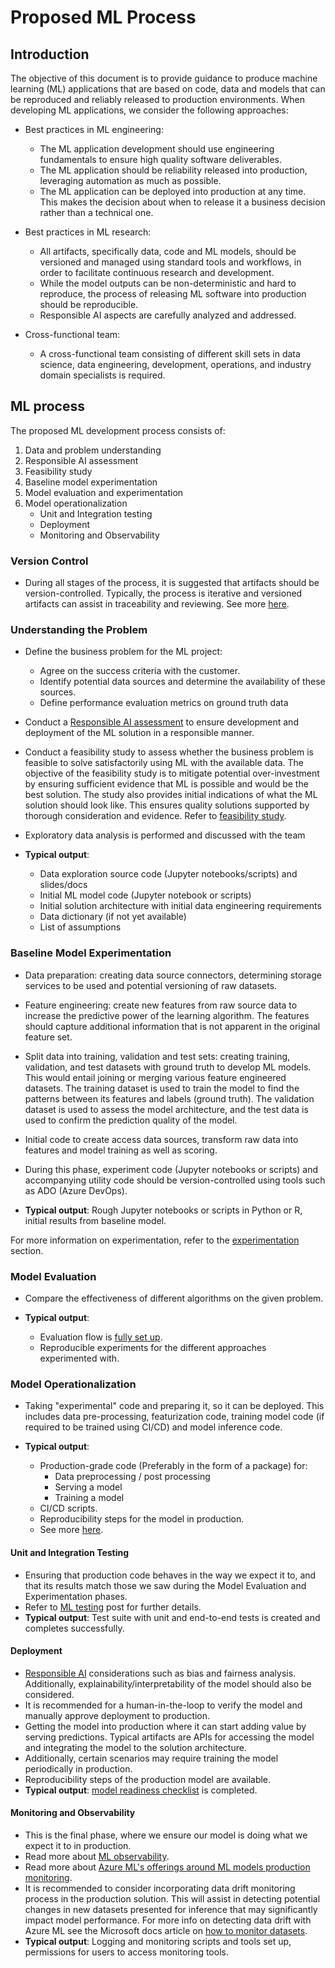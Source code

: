 # Proposed ML Process

## Introduction

The objective of this document is to provide guidance to produce machine learning (ML) applications that are based on code, data and models that can be reproduced and reliably released to production environments.
When developing ML applications, we consider the following approaches:

* Best practices in ML engineering:

  * The ML application development should use engineering fundamentals to ensure high quality software deliverables.
  * The ML application should be reliability released into production, leveraging automation as much as possible.
  * The ML application can be deployed into production at any time. This makes the decision about when to release it a business decision rather than a technical one.

* Best practices in ML research:

  * All artifacts, specifically data, code and ML models, should be versioned and managed using standard tools and workflows, in order to facilitate continuous research and development.
  * While the model outputs can be non-deterministic and hard to reproduce, the process of releasing ML software into production should be reproducible.
  * Responsible AI aspects are carefully analyzed and addressed.

* Cross-functional team:

  * A cross-functional team consisting of different skill sets in data science, data engineering, development, operations, and industry domain specialists is required.

## ML process

The proposed ML development process consists of:

1. Data and problem understanding
2. Responsible AI assessment
3. Feasibility study
4. Baseline model experimentation
5. Model evaluation and experimentation
6. Model operationalization
    * Unit and Integration testing
    * Deployment
    * Monitoring and Observability

### Version Control

* During all stages of the process, it is suggested that artifacts should be version-controlled. Typically, the process is iterative and versioned artifacts can assist in traceability and reviewing. See more [here](ml-experimentation.md#source-control-and-folder-or-package-structure).

### Understanding the Problem

* Define the business problem for the ML project:
  * Agree on the success criteria with the customer.
  * Identify potential data sources and determine the availability of these sources.
  * Define performance evaluation metrics on ground truth data
* Conduct a [Responsible AI assessment](responsible-ai.md) to ensure development and deployment of the ML solution in a responsible manner.
* Conduct a feasibility study to assess whether the business problem is feasible to solve satisfactorily using ML with the available data. The objective of the feasibility study is to mitigate potential over-investment by ensuring sufficient evidence that ML is possible and would be the best solution. The study also provides initial indications of what the ML solution should look like. This ensures quality solutions supported by thorough consideration and evidence. Refer to [feasibility study](ml-feasibility-study.md).
* Exploratory data analysis is performed and discussed with the team

* **Typical output**:

  * Data exploration source code (Jupyter notebooks/scripts) and slides/docs
  * Initial ML model code (Jupyter notebook or scripts)
  * Initial solution architecture with initial data engineering requirements
  * Data dictionary (if not yet available)
  * List of assumptions

### Baseline Model Experimentation

* Data preparation: creating data source connectors, determining storage services to be used and potential versioning of raw datasets.
* Feature engineering: create new features from raw source data to increase the predictive power of the learning algorithm. The features should capture additional information that is not apparent in the original feature set.
* Split data into training, validation and test sets: creating training, validation, and test datasets with ground truth to develop ML models. This would entail joining or merging various feature engineered datasets. The training dataset is used to train the model to find the patterns between its features and labels (ground truth). The validation dataset is used to assess the model architecture, and the test data is used to confirm the prediction quality of the model.
* Initial code to create access data sources, transform raw data into features and model training as well as scoring.
* During this phase, experiment code (Jupyter notebooks or scripts) and accompanying utility code should be version-controlled using tools such as ADO (Azure DevOps).

* **Typical output**: Rough Jupyter notebooks or scripts in Python or R, initial results from baseline model.

For more information on experimentation, refer to the [experimentation](ml-experimentation.md) section.

### Model Evaluation

* Compare the effectiveness of different algorithms on the given problem.

* **Typical output**:
  * Evaluation flow is [fully set up](ml-experimentation.md#model-evaluation).
  * Reproducible experiments for the different approaches experimented with.

### Model Operationalization

* Taking "experimental" code and preparing it, so it can be deployed. This includes data pre-processing, featurization code, training model code (if required to be trained using CI/CD) and model inference code.

* **Typical output**:
  * Production-grade code (Preferably in the form of a package) for:
    * Data preprocessing / post processing
    * Serving a model
    * Training a model
  * CI/CD scripts.
  * Reproducibility steps for the model in production.
  * See more [here](ml-model-checklist.md).

#### Unit and Integration Testing

* Ensuring that production code behaves in the way we expect it to, and that its results match those we saw during the Model Evaluation and Experimentation phases.
* Refer to [ML testing](ml-testing.md) post for further details.
* **Typical output**: Test suite with unit and end-to-end tests is created and completes successfully.

#### Deployment

* [Responsible AI](responsible-ai.md) considerations such as bias and fairness analysis. Additionally, explainability/interpretability of the model should also be considered.
* It is recommended for a human-in-the-loop to verify the model and manually approve deployment to production.
* Getting the model into production where it can start adding value by serving predictions. Typical artifacts are APIs for accessing the model and integrating the model to the solution architecture.
* Additionally, certain scenarios may require training the model periodically in production.
* Reproducibility steps of the production model are available.
* **Typical output**: [model readiness checklist](ml-model-checklist.md) is completed.

#### Monitoring and Observability

* This is the final phase, where we ensure our model is doing what we expect it to in production.
* Read more about [ML observability](../observability/ml-observability.md).
* Read more about [Azure ML's offerings around ML models production monitoring](https://learn.microsoft.com/en-us/azure/machine-learning/how-to-enable-data-collection).
* It is recommended to consider incorporating data drift monitoring process in the production solution. This will assist in detecting potential changes in new datasets presented for inference that may significantly impact model performance. For more info on detecting data drift with Azure ML see the Microsoft docs article on [how to monitor datasets](https://learn.microsoft.com/en-us/azure/machine-learning/how-to-monitor-datasets).
* **Typical output**: Logging and monitoring scripts and tools set up, permissions for users to access monitoring tools.
